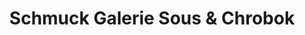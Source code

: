 ---
title: "Schmuck Galerie Sous & Chrobok"
url: /berlin/schmuck-galerie-sous-und-chrobok/
shop: Schmuck
---
